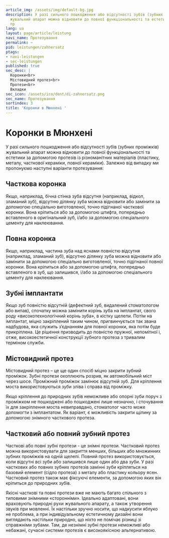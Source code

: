 ```yaml
---
article_img: /assets/img/default-bg.jpg
description: У разі сильного пошкодження або відсутності зубів (зубних проміжків)
  жувальний апарат можна відновити до повної функціональності та естетики за допомогою
  пр
lang: ua
layout: page/article/leistung
navi_name: Протезування
permalink: ~
pid: leistungen/zahnersatz
ptags:
- navi-leistungen
- sec-leistungen
published: true
sec_desc: |
  Коронки<br>
  Містовидний протез<br>
  Протези<br>
  Вкладки
sec_icon: /assets/ico/dent/di-zahnersatz.png
sec_name: Протезування
sortindex: 3
title: 'Коронки в Мюнхені '
---
```


<section class="content-space-b-2 bg-light"><div class="container" container></div></section>

# Коронки в Мюнхені

У разі сильного пошкодження або відсутності зубів (зубних проміжків) жувальний апарат можна відновити до повної функціональності та естетики за допомогою протезів із різноманітних матеріалів (пластику, металу, часткової кераміки, повної кераміки). Залежно від випадку ми пропонуємо наступні варіанти протезування:
## Часткова коронка

Якщо, наприклад, бічна стінка зуба відсутня (наприклад, відкол, зламаний зуб), відсутню ділянку зуба можна відновити або замінити за допомогою спеціально виготовленої, точно підігнаної часткової коронки. Вона кріпиться або за допомогою штифта, попередньо вставленого в оригінальний зуб, і/або за допомогою спеціального цементу для наклеювання.

## Повна коронка

Якщо, наприклад, частина зуба над яснами повністю відсутня (наприклад, зламаний зуб), відсутню ділянку зуба можна відновити або замінити за допомогою спеціально виготовленої, точно підігнаної повної коронки. Вона кріпиться або за допомогою штифта, попередньо вставленого в зуб, що залишився, і/або за допомогою спеціального цементу для наклеювання.


<section class="content-space-2"><div class="container" container></div></section>

## Зубні імплантати

Якщо зуб повністю відсутній (дефектний зуб, видалений стоматологом або випав), спочатку можна замінити корінь зуба на імплантат, свого роду «високотехнологічний корінь зуба», в кістку щелепи. Потім на імплантат, міцно закріплений таким чином, пригвинчується так звана надбудова, яка служить з’єднанням для повної коронки, яка потім буде прикріплена. Це рішення призводить до повністю пружної, непомітної і, отже, високоестетичної конструкції зубного протеза з тривалим терміном служби.

## Містовидний протез 

Містовидний протез – це ще один спосіб міцно закрити зубний проміжок. Зубні протези охоплюють розрив, як автомобільний міст через шосе. Проміжний проміжок замінює відсутній зуб. Для кріплення моста використовуються зуби зліва і справа від проміжку.

Якщо кріплення до природних зубів неможливе або опорні зуби поруч з проміжком не пошкоджені або пошкоджені лише незначно, і сточування їх для закріплення моста невиправдано, стоматолог часто може допомогти з імплантатом. Як варіант, є можливість закрити щілину за допомогою знімного часткового протеза.

## Частковий або повний зубний протез

Часткові або повні зубні протези - це знімні протези. Частковий протез можна використовувати для закриття менших, більших або множинних зубних проміжків на одній щелепі. Повний протез використовується, коли відсутні всі зуби або залишився лише один або два зуби. У разі часткових або повних зубних протезів замінні зуби кріпляться на базовий елемент (сідло протеза) з металу або пластику кольору ясен. Частковий протез також має фіксуючі елементи, за допомогою яких він кріпиться до природних зубів.

Якісні часткові та повні протези вже не мають багато спільного з типовими знімними «сторонніми». Ідеально адаптовані, вони враховують природні рухи жувального апарату, а також утворення звуків при мовленні. Їх настільки зручно носити, що надкусити яблуко не проблема, а при індивідуальному естетичному дизайні вони виглядають настільки природно, що ніхто не помічає різниці зі справжніми зубами. Там, де незнімні зубні протези неможливі або небажані, сучасні системи протезів є високоякісною альтернативою.



